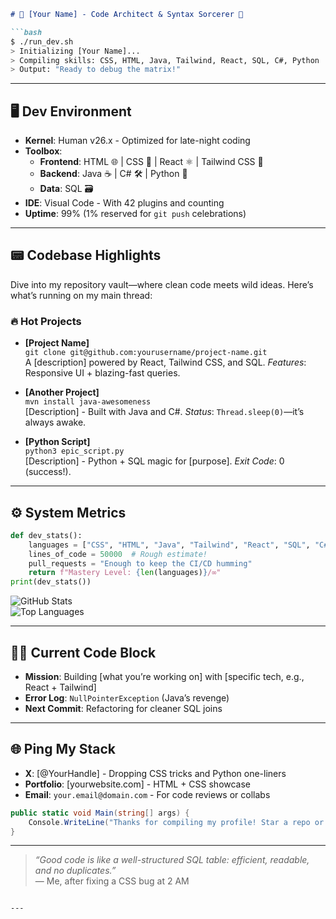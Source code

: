 ```markdown
# 💾 [Your Name] - Code Architect & Syntax Sorcerer 💾

```bash
$ ./run_dev.sh
> Initializing [Your Name]...
> Compiling skills: CSS, HTML, Java, Tailwind, React, SQL, C#, Python
> Output: "Ready to debug the matrix!"
```

---

## 🖥️ Dev Environment
- **Kernel**: Human v26.x - Optimized for late-night coding
- **Toolbox**:  
  - **Frontend**: HTML 🌐 | CSS 🎨 | React ⚛️ | Tailwind CSS 💨  
  - **Backend**: Java ☕ | C# 🛠️ | Python 🐍  
  - **Data**: SQL 🗃️  
- **IDE**: Visual Code - With 42 plugins and counting
- **Uptime**: 99% (1% reserved for `git push` celebrations)

---

## 📟 Codebase Highlights
Dive into my repository vault—where clean code meets wild ideas. Here’s what’s running on my main thread:

### 🔥 Hot Projects
- **[Project Name]**  
  `git clone git@github.com:yourusername/project-name.git`  
  A [description] powered by React, Tailwind CSS, and SQL. *Features*: Responsive UI + blazing-fast queries.

- **[Another Project]**  
  `mvn install java-awesomeness`  
  [Description] - Built with Java and C#. *Status*: `Thread.sleep(0)`—it’s always awake.

- **[Python Script]**  
  `python3 epic_script.py`  
  [Description] - Python + SQL magic for [purpose]. *Exit Code*: 0 (success!).

---

## ⚙️ System Metrics
```python
def dev_stats():
    languages = ["CSS", "HTML", "Java", "Tailwind", "React", "SQL", "C#", "Python"]
    lines_of_code = 50000  # Rough estimate!
    pull_requests = "Enough to keep the CI/CD humming"
    return f"Mastery Level: {len(languages)}/∞"
print(dev_stats())
```

![GitHub Stats](https://github-readme-stats.vercel.app/api?username=yourusername&show_icons=true&theme=dark)  
![Top Languages](https://github-readme-stats.vercel.app/api/top-langs/?username=yourusername&layout=compact&theme=dark)

---

## 🧑‍💻 Current Code Block
- **Mission**: Building [what you’re working on] with [specific tech, e.g., React + Tailwind]
- **Error Log**: `NullPointerException` (Java’s revenge)
- **Next Commit**: Refactoring for cleaner SQL joins

---

## 🌐 Ping My Stack
- **X**: [@YourHandle] - Dropping CSS tricks and Python one-liners
- **Portfolio**: [yourwebsite.com] - HTML + CSS showcase
- **Email**: `your.email@domain.com` - For code reviews or collabs

```csharp
public static void Main(string[] args) {
    Console.WriteLine("Thanks for compiling my profile! Star a repo or drop a PR!");
}
```

---

> *“Good code is like a well-structured SQL table: efficient, readable, and no duplicates.”*  
> — Me, after fixing a CSS bug at 2 AM
```

---
